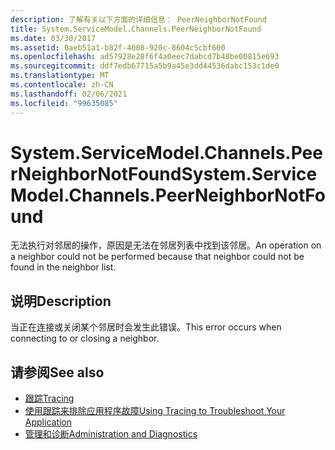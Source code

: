 ```yaml
---
description: 了解有关以下方面的详细信息： PeerNeighborNotFound
title: System.ServiceModel.Channels.PeerNeighborNotFound
ms.date: 03/30/2017
ms.assetid: 0aeb51a1-b82f-4008-920c-8604c5cbf600
ms.openlocfilehash: ad57928e28f6f4a0eec7dabcd7b48be00815e693
ms.sourcegitcommit: ddf7edb67715a5b9a45e3dd44536dabc153c1de0
ms.translationtype: MT
ms.contentlocale: zh-CN
ms.lasthandoff: 02/06/2021
ms.locfileid: "99635085"
---
```

# <a name="systemservicemodelchannelspeerneighbornotfound"></a><span data-ttu-id="e4f57-103">System.ServiceModel.Channels.PeerNeighborNotFound</span><span class="sxs-lookup"><span data-stu-id="e4f57-103">System.ServiceModel.Channels.PeerNeighborNotFound</span></span>

<span data-ttu-id="e4f57-104">无法执行对邻居的操作，原因是无法在邻居列表中找到该邻居。</span><span class="sxs-lookup"><span data-stu-id="e4f57-104">An operation on a neighbor could not be performed because that neighbor could not be found in the neighbor list.</span></span>  
  
## <a name="description"></a><span data-ttu-id="e4f57-105">说明</span><span class="sxs-lookup"><span data-stu-id="e4f57-105">Description</span></span>  

 <span data-ttu-id="e4f57-106">当正在连接或关闭某个邻居时会发生此错误。</span><span class="sxs-lookup"><span data-stu-id="e4f57-106">This error occurs when connecting to or closing a neighbor.</span></span>  
  
## <a name="see-also"></a><span data-ttu-id="e4f57-107">请参阅</span><span class="sxs-lookup"><span data-stu-id="e4f57-107">See also</span></span>

- [<span data-ttu-id="e4f57-108">跟踪</span><span class="sxs-lookup"><span data-stu-id="e4f57-108">Tracing</span></span>](index.md)
- [<span data-ttu-id="e4f57-109">使用跟踪来排除应用程序故障</span><span class="sxs-lookup"><span data-stu-id="e4f57-109">Using Tracing to Troubleshoot Your Application</span></span>](using-tracing-to-troubleshoot-your-application.md)
- [<span data-ttu-id="e4f57-110">管理和诊断</span><span class="sxs-lookup"><span data-stu-id="e4f57-110">Administration and Diagnostics</span></span>](../index.md)

